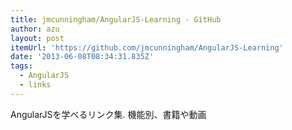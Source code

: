 ```yaml
---
title: jmcunningham/AngularJS-Learning · GitHub
author: azu
layout: post
itemUrl: 'https://github.com/jmcunningham/AngularJS-Learning'
date: '2013-06-08T08:34:31.835Z'
tags:
  - AngularJS
  - links
---
```

AngularJSを学べるリンク集.
機能別、書籍や動画
